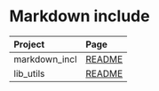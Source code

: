 
# Markdown include

|Project|Page|
|:---|:---|
|markdown_incl|[README](./markdown_incl)|
|lib_utils|[README](./lib/lib_utils)|
